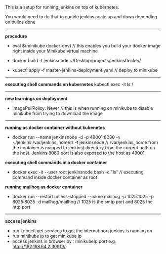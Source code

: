 This is a setup for running jenkins on top of kubernetes.

You would need to do that to eanble jenkins scale up and down depending on builds done

---
**procedure**
- eval $(minikube docker-env) // this enables you build your docker image right inside your Minikube virtual machine

- docker build -t jenkinsnode ~/Desktop/projects/jenkinsDocker/

- kubectl apply -f master-jenkins-deployment.yaml // deploy to minikube

---
**executing shell commands on kubernetes**
kubectl exec -it <pod-name> ls /

---
**new learnings on deployment**
- imagePullPolicy: Never // this is when running on minikube to disable minikube from trying to download the image

---
**running as docker container without kubenetes**
- docker run --name jenkinsnode -d -p 49001:8080 -v ~/jenkins:/var/jenkins_home:z -t jenkinsnode // /var/jenkins_home from the container is mapped to jenkins/ directory from the current path on the host. Jenkins 8080 port is also exposed to the host as 49001

**executing shell commands in a docker container**
- docker exec -it --user root jenkinsnode bash -c "ls" // executing command inside docker container as root

**running mailhog as docker container**
- docker run --restart unless-stopped --name mailhog -p 1025:1025 -p 8025:8025 -d mailhog/mailhog // 1025 is the smtp port and 8025 the http port

---
**access jenkins**
- run kubectl get services to get the internat port jenkins is running on
- run minikube ip to get minikube ip
- access jenkins in browser by : minikubeIp:port e.g. http://192.168.64.2:30919/
